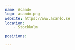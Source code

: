 ```yaml
---
name: Acando
logo: acando.png
website: https://www.acando.se
location:
    - Stockholm

positions:

---
```

